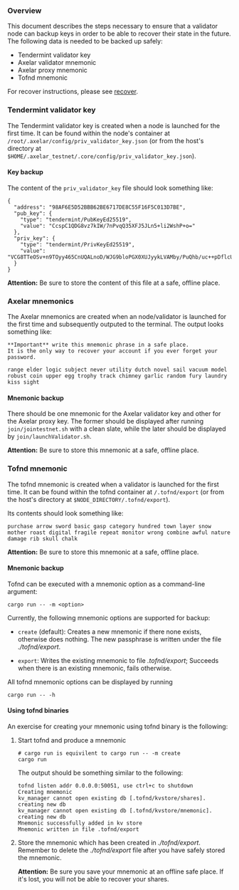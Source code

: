### Overview

This document describes the steps necessary to ensure that a validator node can backup keys in order to be able to recover their state in the future. The following data is needed to be backed up safely:

* Tendermint validator key
* Axelar validator mnemonic
* Axelar proxy mnemonic
* Tofnd mnemonic

For recover instructions, please see [recover](./validator_recover.md).

### Tendermint validator key

The Tendermint validator key is created when a node is launched for the first time.
It can be found within the node's container at `/root/.axelar/config/priv_validator_key.json` (or from the host's directory at `$HOME/.axelar_testnet/.core/config/priv_validator_key.json`).

#### Key backup 

The content of the `priv_validator_key` file should look something like:

```
{
  "address": "98AF6E5D52BBB62BE6717DE8C55F16F5C013D7BE",
  "pub_key": {
    "type": "tendermint/PubKeyEd25519",
    "value": "CcspC1QDG8vz7kIW/7nPvqQ35XFJ5JLn5+li2WshP+o="
  },
  "priv_key": {
    "type": "tendermint/PrivKeyEd25519",
    "value": "VCG8TTeOSv+n9TOyy465CnUQALnoD/WJG9bloPGX0XUJyykLVAMby/PuQhb/uc++pDflcUnkkufn6WLZayE/6g=="
  }
}
```

**Attention:** Be sure to store the content of this file at a safe, offline place.

### Axelar mnemonics

The Axelar mnemonics are created when an node/validator is launched for the first time and subsequently outputed to the terminal.
The output looks something like:

```
**Important** write this mnemonic phrase in a safe place.
It is the only way to recover your account if you ever forget your password.

range elder logic subject never utility dutch novel sail vacuum model robust coin upper egg trophy track chimney garlic random fury laundry kiss sight
```

#### Mnemonic backup 

There should be one mnemonic for the Axelar validator key and other for the Axelar proxy key. 
The former should be displayed after running `join/jointestnet.sh` with a clean slate, while the later should be displayed by `join/launchValidator.sh`.

**Attention:** Be sure to store this mnemonic at a safe, offline place.

### Tofnd mnemonic

The tofnd mnemonic is created when a validator is launched for the first time.
It can be found within the tofnd container at `/.tofnd/export` (or from the host's directory at `$NODE_DIRECTORY/.tofnd/export`).

Its contents should look something like:

```
purchase arrow sword basic gasp category hundred town layer snow mother roast digital fragile repeat monitor wrong combine awful nature damage rib skull chalk
```

**Attention:** Be sure to store this mnemonic at a safe, offline place.

#### Mnemonic backup

Tofnd can be executed with a mnemonic option as a command-line argument:
```
cargo run -- -m <option>
```

Currently, the following mnemonic options are supported for backup:

* `create` (default): Creates a new mnemonic if there none exists, otherwise does nothing. The new passphrase is written under the file *./tofnd/export*.

* `export`: Writes the existing mnemonic to file *.tofnd/export*; Succeeds when there is an existing mnemonic, fails otherwise.

All tofnd mnemonic options can be displayed by running
```
cargo run -- -h
```

#### Using tofnd binaries

An exercise for creating your mnemonic using tofnd binary is the following:
1. Start tofnd and produce a mnemonic
    ```
    # cargo run is equivilent to cargo run -- -m create
    cargo run
    ```
    The output should be something similar to the following:
    ```
    tofnd listen addr 0.0.0.0:50051, use ctrl+c to shutdown
    Creating mnemonic
    kv_manager cannot open existing db [.tofnd/kvstore/shares]. creating new db
    kv_manager cannot open existing db [.tofnd/kvstore/mnemonic]. creating new db
    Mnemonic successfully added in kv store
    Mnemonic written in file .tofnd/export
    ```

2. Store the mnemonic which has been created in *./tofnd/export*. Remember to delete the *./tofnd/export* file after you have safely stored the mnemonic.

    **Attention:** Be sure you save your mnemonic at an offline safe place. If it's lost, you will not be able to recover your shares.
